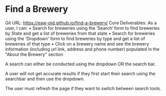 # Find a Brewery


Git URL: https://eaw-pid.github.io/find-a-brewery/
Core Deliverables:
As a user, I can:
•	Search for breweries using the ‘Search’ form to find breweries by State and get a list of breweries from that state
•	Search for breweries using the 'Dropdown' form to find breweries by type and get a list of breweries of that type
•	Click on a brewery name and see the brewery information (including url link, address and phone number) populated in the "About the Brewery" section

A search can either be conducted using the dropdown OR the search bar.

A user will not get accurate results if they first start their search using the searchbar and then use the dropdown. 

The user must refresh the page if they want to switch between search tools.
